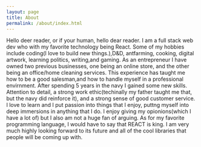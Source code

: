 ```yaml
---
layout: page
title: About
permalink: /about/index.html
---
```



Hello deer reader, or if your human, hello dear reader. I am a full stack web dev who with my favorite technology being React.  Some of my hobbies include coding(I love to build
new things.),D&D, antfarming, cooking, digital artwork, learning politics, writing,and gaming. As an entrepreneur I have owned two previous businesses, one being an online store, and the other being an office/home cleaning services. This experience has taught me how to be a good salesman,and how to handle myself in a professional envirnment.   After spending 5 years in the navy I gained some
new skills. Attention to detail, a strong work ethic(techinally my father taught me that, but the navy did reinforce it), and a strong sense of good 
customer service. I love to learn and I put passion into things that I enjoy, puttng myself into deep immersions in anything that I do.  I enjoy giving my opionions(which I have a lot of) but 
I also am not a huge fan of arguing. As for my favorite programming language, I would have to say that REACT is king. I am very much highly looking forward to its future and all of the cool libraries 
that people will be coming up with. 






